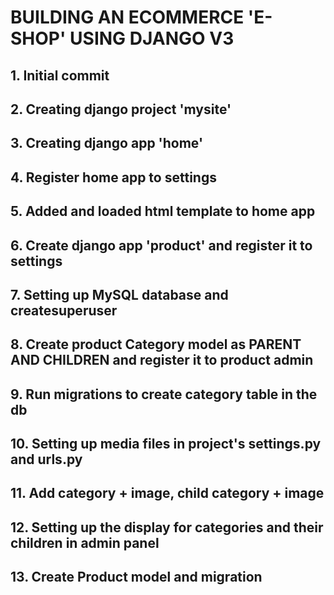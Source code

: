 # BUILDING AN ECOMMERCE 'E-SHOP' USING DJANGO V3

## 1. Initial commit

## 2. Creating django project 'mysite' 

## 3. Creating django app 'home' 

## 4. Register home app to settings

## 5. Added and loaded html template to home app

## 6. Create django app 'product' and register it to settings 

## 7. Setting up MySQL database and createsuperuser

## 8. Create product Category model as PARENT AND CHILDREN and register it to product admin

## 9. Run migrations to create category table in the db 

## 10. Setting up media files in project's settings.py and urls.py

## 11. Add category + image, child category + image

## 12. Setting up the display for categories and their children in admin panel

## 13. Create Product model and migration





